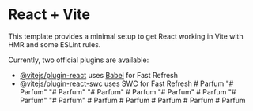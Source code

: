 # React + Vite

This template provides a minimal setup to get React working in Vite with HMR and some ESLint rules.

Currently, two official plugins are available:

- [@vitejs/plugin-react](https://github.com/vitejs/vite-plugin-react/blob/main/packages/plugin-react/README.md) uses [Babel](https://babeljs.io/) for Fast Refresh
- [@vitejs/plugin-react-swc](https://github.com/vitejs/vite-plugin-react-swc) uses [SWC](https://swc.rs/) for Fast Refresh
#   P a r f u m  
 "# Parfum" 
"# Parfum" 
"# Parfum" 
#   P a r f u m  
 "# Parfum" 
#   P a r f u m  
 "# Parfum" 
"# Parfum" 
#   P a r f u m  
 #   P a r f u m  
 #   P a r f u m  
 #   P a r f u m  
 #   P a r f u m  
 